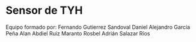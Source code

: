 # Sensor de TYH
Equipo formado por: 
Fernando Gutierrez Sandoval
Daniel Alejandro García Peña 
Alan Abdiel Ruiz Maranto 
Rosbel Adrián Salazar Ríos
